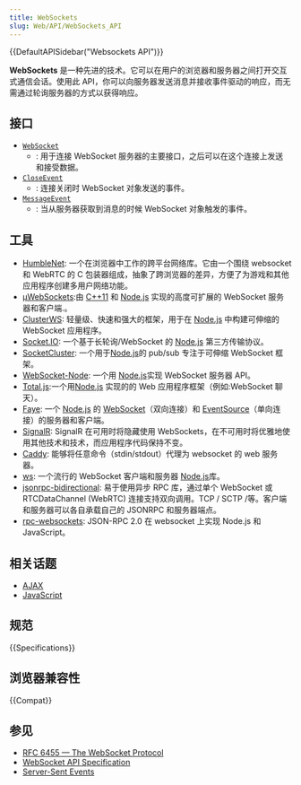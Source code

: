 ```yaml
---
title: WebSockets
slug: Web/API/WebSockets_API
---
```


{{DefaultAPISidebar("Websockets API")}}

**WebSockets** 是一种先进的技术。它可以在用户的浏览器和服务器之间打开交互式通信会话。使用此 API，你可以向服务器发送消息并接收事件驱动的响应，而无需通过轮询服务器的方式以获得响应。

## 接口

- [`WebSocket`](/zh-CN/docs/Web/API/WebSocket)
  - : 用于连接 WebSocket 服务器的主要接口，之后可以在这个连接上发送 和接受数据。
- [`CloseEvent`](/zh-CN/docs/Web/API/CloseEvent)
  - : 连接关闭时 WebSocket 对象发送的事件。
- [`MessageEvent`](/zh-CN/docs/Web/API/MessageEvent)
  - : 当从服务器获取到消息的时候 WebSocket 对象触发的事件。

## 工具

- [HumbleNet](https://hacks.mozilla.org/2017/06/introducing-humblenet-a-cross-platform-networking-library-that-works-in-the-browser/): 一个在浏览器中工作的跨平台网络库。它由一个围绕 websocket 和 WebRTC 的 C 包装器组成，抽象了跨浏览器的差异，方便了为游戏和其他应用程序创建多用户网络功能。
- [µWebSockets](https://github.com/uWebSockets/uWebSockets):由 [C++11](https://isocpp.org/) 和 [Node.js](https://nodejs.org/) 实现的高度可扩展的 WebSocket 服务器和客户端.。
- [ClusterWS](https://github.com/ClusterWS/ClusterWS): 轻量级、快速和强大的框架，用于在 [Node.js](https://nodejs.org/) 中构建可伸缩的 WebSocket 应用程序。
- [Socket.IO](https://socket.io): 一个基于长轮询/WebSocket 的 [Node.js](https://nodejs.org) 第三方传输协议。
- [SocketCluster](https://socketcluster.io/): 一个用于[Node.js](https://nodejs.org)的 pub/sub 专注于可伸缩 WebSocket 框架。
- [WebSocket-Node](https://github.com/Worlize/WebSocket-Node): 一个用 [Node.js](https://nodejs.org/)实现 WebSocket 服务器 API。
- [Total.js](https://www.totaljs.com/):一个用[Node.js](http://www.nodejs.org/) 实现的的 Web 应用程序框架（例如:WebSocket 聊天）。
- [Faye](https://www.npmjs.com/package/faye-websocket): 一个 [Node.js](https://nodejs.org/) 的 [WebSocket](/zh-CN/docs/Web/API/WebSockets_API)（双向连接）和 [EventSource](/zh-CN/docs/Web/API/EventSource)（单向连接）的服务器和客户端。
- [SignalR](https://dotnet.microsoft.com/zh-cn/apps/aspnet/signalr): SignalR 在可用时将隐藏使用 WebSockets，在不可用时将优雅地使用其他技术和技术，而应用程序代码保持不变。
- [Caddy](https://caddyserver.com/docs/websocket): 能够将任意命令（stdin/stdout）代理为 websocket 的 web 服务器。
- [ws](https://github.com/websockets/ws): 一个流行的 WebSocket 客户端和服务器 [Node.js](https://nodejs.org/)库。
- [jsonrpc-bidirectional](https://github.com/bigstepinc/jsonrpc-bidirectional): 易于使用异步 RPC 库，通过单个 WebSocket 或 RTCDataChannel (WebRTC) 连接支持双向调用。TCP / SCTP /等。客户端和服务器可以各自承载自己的 JSONRPC 和服务器端点。
- [rpc-websockets](https://github.com/elpheria/rpc-websockets): JSON-RPC 2.0 在 websocket 上实现 Node.js 和 JavaScript。

## 相关话题

- [AJAX](/zh-CN/docs/Web/Guide/AJAX)
- [JavaScript](/zh-CN/docs/Web/JavaScript)

## 规范

{{Specifications}}

## 浏览器兼容性

{{Compat}}

## 参见

- [RFC 6455 — The WebSocket Protocol](https://tools.ietf.org/html/rfc6455)
- [WebSocket API Specification](https://www.w3.org/TR/websockets/)
- [Server-Sent Events](/zh-CN/docs/Web/API/Server-sent_events)
